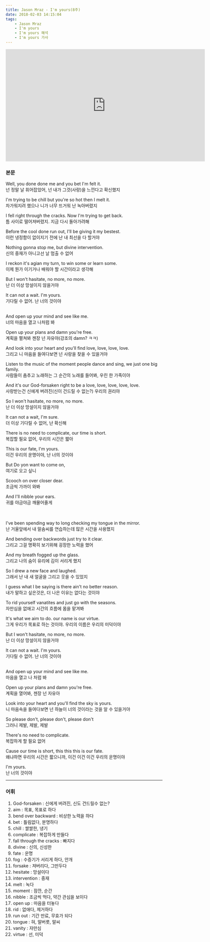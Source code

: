 ```yaml
---
title: Jason Mraz - I'm yours(8주)
date: 2018-02-03 14:15:04
tags: 
    - Jason Mraz
    - I'm yours
    - I'm yours 해석
    - I'm yours 가사
---
```


<iframe width="640" height="360" src="https://www.youtube.com/embed/EkHTsc9PU2A" frameborder="0" allow="autoplay; encrypted-media" allowfullscreen></iframe>

### 본문
Well, you done done me and you bet I'm felt it.  
넌 정말 날 휘어잡았어, 넌 내가 그것(사랑)을 느낀다고 확신했지  

I'm trying to be chill but you're so hot then I melt it.  
차가워지려 했으나 니가 너무 뜨거워 난 녹아버렸지  

I fell right through the cracks. Now I'm trying to get back.  
틈 사이로 떨어져버렸지. 지금 다시 돌아가려해  

Before the cool done run out, I'll be giving it my bestest.  
이런 냉정함이 없이지기 전에 난 내 최선을 다 할거야  

Nothing gonna stop me, but divine intervention.  
신의 중재가 아니고선 날 멈출 수 없어  

I reckon it's agian my turn, to win some or learn some.  
이제 뭔가 이기거나 배워야 할 시간이라고 생각해  

But I won't hasitate, no more, no more.  
난 더 이상 망설이지 않을거야  

It can not a wait. I'm yours.  
기다릴 수 없어. 난 너의 것이야  
<br/>

And open up your mind and see like me.  
너의 마음을 열고 나처럼 봐  

Open up your plans and damn you're free.  
계획을 펼쳐봐 젠장 넌 자유야(강조의 damn? ㅋㅋ)  

And look into your heart and you'll find love, love, love, love.  
그리고 니 마음을 들여다보면 넌 사랑을 찾을 수 있을거야  

Listen to the music of the moment people dance and sing, we just one big family.  
사람들이 춤추고 노래하는 그 순간의 노래를 들어봐, 우린 한 가족이야  

And it's our God-forsaken right to be a love, love, love, love, love.  
사랑받는건 신에게 버려진(신이 건드릴 수 없는?) 우리의 권리야  

So I won't hasitate, no more, no more.  
난 더 이상 망설이지 않을거야  

It can not a wait, I'm sure.  
더 이상 기다릴 수 없어, 난 확신해  

There is no need to complicate, our time is short.  
복잡할 필요 없어, 우리의 시간은 짧아  

This is our fate, I'm yours.  
이건 우리의 운명이야, 난 너의 것이야  

But Do yon want to come on,  
여기로 오고 싶니  

Scooch on over closer dear.  
조금씩 가까이 와봐  

And I'll nibble your ears.  
귀를 야금야금 깨물어줄게  
<br/>
<br/>

I've been spending way to long checking my tongue in the mirror.  
난 거울앞에서 내 말솜씨를 연습하는데 많은 시간을 사용했지  

And bending over backwords just try to it clear.  
그리고 그걸 명확히 보기위해 굉장한 노력을 했어  

And my breath fogged up the glass.  
그리고 나의 숨이 유리에 김이 서리게 했지   

So I drew a new face and laughed.  
그래서 난 내 새 얼굴을 그리고 웃을 수 있었지  

I guess what I be saying is there ain't no better reason.  
내가 말하고 싶은것은, 더 나은 이유는 없다는 것이야  

To rid yourself vanatites and just go with the seasons.  
자만심을 없애고 시간의 흐름에 몸을 맡겨봐  

It's what we aim to do. our name is our virtue.  
그게 우리가 목표로 하는 것이야. 우리의 이름은 우리의 미덕이야  

But I won't hasitate, no more, no more.  
난 더 이상 망설이지 않을거야  

It can not a wait. I'm yours.  
기다릴 수 없어. 난 너의 것이야  
<br/>

And open up your mind and see like me.  
마음을 열고 나 처럼 봐  

Open up your plans and damn you're free.  
계획을 열어봐, 젠장 넌 자유아  

Look into your heart and you'll find the sky is yours.  
니 마음속을 들여다보면 넌 하늘이 너의 것이라는 것을 알 수 있을거야  

So please don't, please don't, please don't  
그러니 제발, 제발, 제발  

There's no need to complicate.  
복잡하게 할 필요 없어  

Cause our time is short, this this this is our fate.  
왜냐하면 우리의 시간은 짧으니까, 이건 이건 이건 우리의 운명이야  

I'm yours.  
난 너의 것이야  

---

### 어휘
1. God-forsaken : 신에게 버려진, 신도 건드릴수 없는?
1. aim : 목표, 목표로 하다
1. bend over backward : 비상한 노력을 하다
1. bet : 틀림없다, 분명하다
1. chill : 쌀쌀한, 냉기
1. complicate : 복잡하게 만들다
1. fall through the cracks : 빠지다
1. divine : 신의, 신성한
1. fate : 운명
1. fog : 수증기가 서리게 하다, 안개
1. forsake : 져버리다, 그만두다
1. hesitate : 망설이다
1. intervention : 중재
1. melt : 녹다
1. moment : 잠깐, 순간
1. nibble : 조금씩 먹다, 약간 관심을 보이다
1. open up : 마음을 터놓다
1. rid : 없애다, 제거하다
1. run out : 기간 만료, 무효가 되다
1. tongue : 혀, 말버릇, 말씨
1. vanity : 자만심
1. virtue : 선, 미덕

<!-- more -->